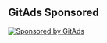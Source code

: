 <!-- GitAds-Verify: K32AOKR6C13N918M5EMRIVZMQN3F3N27 -->
## GitAds Sponsored
[![Sponsored by GitAds](https://gitads.dev/v1/ad-serve?source=adityajha2005/solana-developer-docs@github)](https://gitads.dev/v1/ad-track?source=adityajha2005/solana-developer-docs@github)

